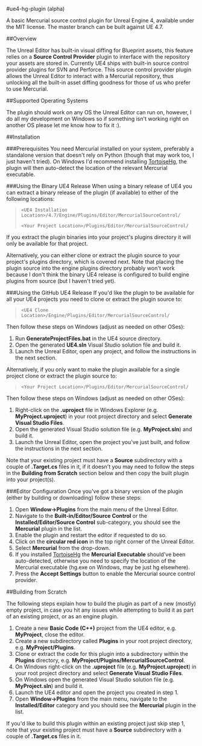 #ue4-hg-plugin (alpha)

A basic Mercurial source control plugin for Unreal Engine 4, available under the MIT license.
The master branch can be built against UE 4.7.

##Overview

The Unreal Editor has built-in visual diffing for Blueprint assets, this feature relies on a **Source Control Provider** plugin to interface with the repository your assets are stored in. Currently UE4 ships with built-in source control provider plugins for SVN and Perforce. This source control provider plugin allows the Unreal Editor to interact with a Mercurial repository, thus unlocking all the built-in asset diffing goodness for those of us who prefer to use Mercurial.

##Supported Operating Systems

The plugin should work on any OS the Unreal Editor can run on, however, I do all my development on Windows so if something isn't working right on another OS please let me know how to fix it :).

##Installation

###Prerequisites
You need Mercurial installed on your system, preferably a standalone version that doesn't rely on Python (though that may work too, I just haven't tried). On Windows I'd recommend installing [TortoiseHg](http://tortoisehg.bitbucket.org/), the plugin will then auto-detect the location of the relevant Mercurial executable. 

###Using the Binary UE4 Release
When using a binary release of UE4 you can extract a binary release of the plugin (if available) to either of the following locations:
>```<UE4 Installation Location>/4.7/Engine/Plugins/Editor/MercurialSourceControl/```
>
>```<Your Project Location>/Plugins/Editor/MercurialSourceControl/```

If you extract the plugin binaries into your project's plugins directory it will only be available for that project.

Alternatively, you can either clone or extract the plugin source to your project's plugins directory, which is covered next. Note that placing the plugin source into the engine plugins directory probably won't work because I don't think the binary UE4 release is configured to build engine plugins from source (but I haven't tried yet).

###Using the GitHub UE4 Release
If you'd like the plugin to be available for all your UE4 projects you need to clone or extract the plugin source to:
>```<UE4 Clone Location>/Engine/Plugins/Editor/MercurialSourceControl/```

Then follow these steps on Windows (adjust as needed on other OSes):

1. Run **GenerateProjectFiles.bat** in the UE4 source directory.
2. Open the generated **UE4.sln** Visual Studio solution file and build it.
3. Launch the Unreal Editor, open any project, and follow the instructions in the next section.

Alternatively, if you only want to make the plugin available for a single project clone or extract the plugin source to:

>```<Your Project Location>/Plugins/Editor/MercurialSourceControl/```

Then follow these steps on Windows (adjust as needed on other OSes):

1. Right-click on the **.uproject** file in Windows Explorer (e.g. **MyProject.uproject**) in your root project directory and select **Generate Visual Studio Files**.
2. Open the generated Visual Studio solution file (e.g. **MyProject.sln**) and build it.
3. Launch the Unreal Editor, open the project you've just built, and follow the instructions in the next section.

Note that your existing project must have a **Source** subdirectory with a couple of **.Target.cs** files in it, if it doesn't you may need to follow the steps in the **Building from Scratch** section below and then copy the built plugin into your project(s).

###Editor Configuration
Once you've got a binary version of the plugin (either by building or downloading) follow these steps:

1. Open **Window->Plugins** from the main menu of the Unreal Editor.
2. Navigate to the **Built-in/Editor/Source Control** or the **Installed/Editor/Source Control** sub-category, you should see the **Mercurial** plugin in the list.
3. Enable the plugin and restart the editor if requested to do so.
4. Click on the **circular red icon** in the top right corner of the Unreal Editor.
5. Select **Mercurial** from the drop-down.
6. If you installed [TortoiseHg](http://tortoisehg.bitbucket.org/) the **Mercurial Executable** should've been auto-detected, otherwise you need to specify the location of the Mercurial executable (hg.exe on Windows, may be just hg elsewhere).
7. Press the **Accept Settings** button to enable the Mercurial source control provider. 

##Building from Scratch

The following steps explain how to build the plugin as part of a new (mostly) empty project, in case you hit any issues while attempting to build it as part of an existing project, or as an engine plugin. 

1. Create a new **Basic Code (C++)** project from the UE4 editor, e.g. **MyProject**, close the editor.
2. Create a new subdirectory called **Plugins** in your root project directory, e.g. **MyProject/Plugins**.
3. Clone or extract the code for this plugin into a subdirectory within the **Plugins** directory, e.g. **MyProject/Plugins/MercurialSourceControl**.
4. On Windows right-click on the **.uproject** file (e.g. **MyProject.uproject**) in your root project directory and select **Generate Visual Studio Files**.
5. On Windows open the generated Visual Studio solution file (e.g. **MyProject.sln**) and build it.
6. Launch the UE4 editor and open the project you created in step 1.
7. Open **Window->Plugins** from the main menu, navigate to the **Installed/Editor** category and you should see the **Mercurial** plugin in the list.

If you'd like to build this plugin within an existing project just skip step 1, note that your existing project must have a **Source** subdirectory with a couple of **.Target.cs** files in it.